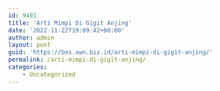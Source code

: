 ```yaml
---
id: 9491
title: 'Arti Mimpi Di Gigit Anjing'
date: '2022-11-22T19:09:42+00:00'
author: admin
layout: post
guid: 'https://bos.awn.biz.id/arti-mimpi-di-gigit-anjing/'
permalink: /arti-mimpi-di-gigit-anjing/
categories:
    - Uncategorized
---
```


